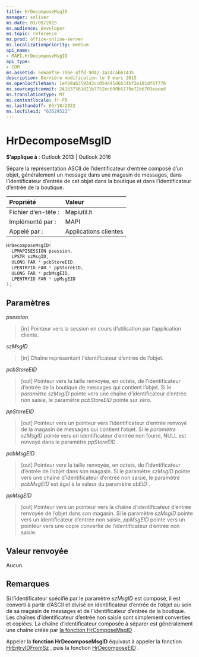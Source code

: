 ```yaml
---
title: HrDecomposeMsgID
manager: soliver
ms.date: 03/09/2015
ms.audience: Developer
ms.topic: reference
ms.prod: office-online-server
ms.localizationpriority: medium
api_name:
- MAPI.HrDecomposeMsgID
api_type:
- COM
ms.assetid: 5e6a9f3e-79be-4ffd-9d42-3a14cabb1435
description: Dernière modification le 9 mars 2015
ms.openlocfilehash: 1efb8ab359343cc054445d6b34b72e101df6f770
ms.sourcegitcommit: 241637561d21b7752ec690b5179e72b6703eaced
ms.translationtype: MT
ms.contentlocale: fr-FR
ms.lasthandoff: 03/18/2022
ms.locfileid: "63629522"
---
```

# <a name="hrdecomposemsgid"></a>HrDecomposeMsgID

**S’applique à** : Outlook 2013 | Outlook 2016

Sépare la représentation ASCII de l’identificateur d’entrée composé d’un objet, généralement un message dans une magasin de messages, dans l’identificateur d’entrée de cet objet dans la boutique et dans l’identificateur d’entrée de la boutique.

|Propriété |Valeur |
|:-----|:-----|
|Fichier d’en-tête :  <br/> |Mapiutil.h  <br/> |
|Implémenté par :  <br/> |MAPI  <br/> |
|Appelé par :  <br/> |Applications clientes  <br/> |

```cpp
HrDecomposeMsgID(
  LPMAPISESSION psession,
  LPSTR szMsgID,
  ULONG FAR * pcbStoreEID,
  LPENTRYID FAR * ppStoreEID,
  ULONG FAR * pcbMsgEID,
  LPENTRYID FAR * ppMsgEID
);
```

## <a name="parameters"></a>Paramètres

 _psession_

> [in] Pointeur vers la session en cours d’utilisation par l’application cliente.

 _szMsgID_

> [in] Chaîne représentant l’identificateur d’entrée de l’objet.

 _pcbStoreEID_

> [out] Pointeur vers la taille renvoyée, en octets, de l’identificateur d’entrée de la boutique de messages qui contient l’objet. Si le _paramètre szMsgID_ pointe vers une chaîne d’identificateur d’entrée non saisie, le paramètre _pcbStoreEID_ pointe sur zéro.

 _ppStoreEID_

> [out] Pointeur vers un pointeur vers l’identificateur d’entrée renvoyé de la magasin de messages qui contient l’objet. Si le _paramètre szMsgID_ pointe vers un identificateur d’entrée non fourni, NULL est renvoyé dans le paramètre _ppStoreEID_ .

 _pcbMsgEID_

> [out] Pointeur vers la taille renvoyée, en octets, de l’identificateur d’entrée de l’objet dans son magasin. Si le paramètre _szMsgID_ pointe vers une chaîne d’identificateur d’entrée non saisie, le paramètre  _pcbMsgEID_ est égal à la valeur du paramètre _cbEID_ .

 _ppMsgEID_

> [out] Pointeur vers un pointeur vers la chaîne d’identificateur d’entrée renvoyée de l’objet dans son magasin. Si le paramètre _szMsgID_ pointe vers un identificateur d’entrée non saisie, _ppMsgEID_ pointe vers un pointeur vers une copie convertie de l’identificateur d’entrée non saisie.

## <a name="return-value"></a>Valeur renvoyée

Aucun.

## <a name="remarks"></a>Remarques

Si l’identificateur spécifié par le paramètre _szMsgID_ est composé, il est converti à partir d’ASCII et divisé en identificateur d’entrée de l’objet au sein de sa magasin de messages et de l’identificateur d’entrée de la boutique. Les chaînes d’identificateur d’entrée non saisie sont simplement converties et copiées. La chaîne d’identificateur composée à séparer est généralement une chaîne créée par [la fonction HrComposeMsgID](hrcomposemsgid.md) .

Appeler la **fonction HrDecomposeMsgID** équivaut à appeler la fonction [HrEntryIDFromSz](hrentryidfromsz.md) , puis la fonction [HrDecomposeEID](hrdecomposeeid.md) .
